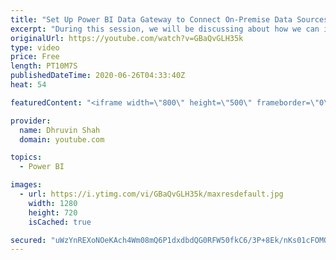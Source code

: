 ```yaml
---
title: "Set Up Power BI Data Gateway to Connect On-Premise Data Sources"
excerpt: "During this session, we will be discussing about how we can install Standard Data Gateway to connect with On-Premise Data sources like SQL Server.  In this session, we have taken an example of On-Premise SQL Server Database. I will explain step by step procedure to install a Gateway and then how we can"
originalUrl: https://youtube.com/watch?v=GBaQvGLH35k
type: video
price: Free
length: PT10M7S
publishedDateTime: 2020-06-26T04:33:40Z
heat: 54

featuredContent: "<iframe width=\"800\" height=\"500\" frameborder=\"0\" src=\"https://www.youtube.com/embed/GBaQvGLH35k\" allow=\"accelerometer; autoplay; encrypted-media; gyroscope; picture-in-picture\" allowfullscreen></iframe>"

provider:
  name: Dhruvin Shah
  domain: youtube.com

topics:
  - Power BI

images:
  - url: https://i.ytimg.com/vi/GBaQvGLH35k/maxresdefault.jpg
    width: 1280
    height: 720
    isCached: true

secured: "uWzYnREXoNOeKAch4Wm08mQ6P1dxdbdQG0RFW50fkC6/3P+8Ek/nKs01cFOMQmA29UXrGHjF4pPCm5E/ZhR4uM8fPchfd5rZS3SzJobniGCm+k5FVJiWzi72OnBfnjsNTUIhbzjBgJSemmHRE3jbJ2QZ6+3RzfMHRr+peAc/1s2i5ANyugpiYc/mpCFMfHZ3f2RBcvTyUhNUDMelfFy62qgSpbmLrDNAPRYlUrT7qKC1i2M/tYQ82SXcyFkpaVuTOf22Q3bDfW+zGS0RJ+vrdtHYhkjsdbGc8fIs9O42zFXVzGScxWAvNBVZn80z4KhbuH8uFcyOfhS55ROrrm5usdD8UO9JYOP0i72Yq5q0yA446i05/csqQ7ynk5DbvEp9yZO8gQdPWZdx0S81QJAK0ViJ9ZtJH6AXpaf/0/dQDEU=;XcbQXFJpt/S3u3Occsr88A=="
---
```


